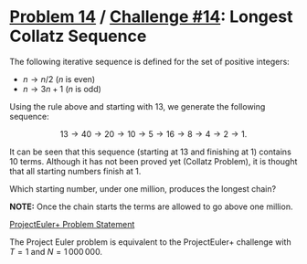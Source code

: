 [Problem 14](https://projecteuler.net/problem=14) /
[Challenge #14](https://www.hackerrank.com/contests/projecteuler/challenges/euler014/problem):
Longest Collatz Sequence
========================

The following iterative sequence is defined for the set of positive integers:

- $n \to n/2$ ($n$ is even)
- $n \to 3n + 1$ ($n$ is odd)

Using the rule above and starting with $13$, we generate the following
sequence:

$$13 \to 40 \to 20 \to 10 \to 5 \to 16 \to 8 \to 4 \to 2 \to 1.$$

It can be seen that this sequence (starting at $13$ and finishing at $1$)
contains $10$ terms. Although it has not been proved yet (Collatz Problem), it
is thought that all starting numbers finish at $1$.

Which starting number, under one million, produces the longest chain?

**NOTE:** Once the chain starts the terms are allowed to go above one million.

[ProjectEuler+ Problem Statement](ProjectEuler%2B%20Challenge%20%2314%20Problem%20Statement.pdf)

The Project Euler problem is equivalent to the ProjectEuler+ challenge with
$T = 1$ and $`N = 1\,000\,000`$.
